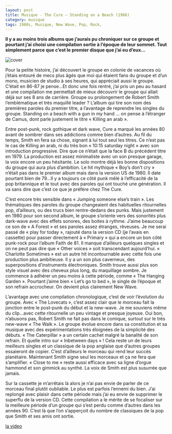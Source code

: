 ```yaml
---
layout: post
title: Musique - The Cure – Standing on a Beach (1986)
category: musique
tags: 1980s, Musique, New Wave, Pop, Rock,
---
```


**Il y a au moins trois albums que j’aurais pu chroniquer sur ce groupe et pourtant j’ai choisi une compilation sortie à l’époque de leur sommet. Tout simplement parce que c’est le premier disque que j’ai eu d’eux…**

![cover](https://cheziceman.files.wordpress.com/2020/05/thecurestanding.jpeg)

Pour la petite histoire, j’ai découvert le groupe en colonie de vacances où j’étais entouré de mecs plus âgés que moi qui étaient fans du groupe et d’un mono, musicien de studio à ses heures, qui appréciait aussi le groupe. C’était en 86-87 je pense…Et donc une fois rentré, j’ai pris un peu au hasard et une compilation me permettait de mieux découvrir le groupe qui allait déjà sur ses 8 ans de carrière. Groupe ou prolongement de Robert Smith l’emblématique et très maquillé leader ? L’album qui tire son nom des premières paroles du premier titre, a l’avantage de reprendre les singles du groupe. Standing on a beach with a gun in my hand … on pense à l’étranger de Camus, dont parle justement le titre « Killing an arab ».

Entre post-punk, rock gothique et dark wave, Cure a marqué les années 80 avant de sombrer dans ses addictions comme bien d’autres. Au fil du temps, Smith en fera sa chose, signant à lui tout seul les titres. Ce n’est pas le cas de Killing an arab, ni du très bon « 10:15 saturday night » avec son introduction progressive. Dire que ce n’était que la face B du précédent titre en 1979. La production est assez minimaliste avec un son presque garage, la voix encore un peu hésitante. Le solo montre déjà les bonne dispositions du groupe qui aura plus d’ambition. Le hit mythique « Boy’s don’t cry » n’était pas dans le premier album mais dans la version US de 1980. Il date pourtant bien de 79…Il y a toujours ce côté punk mêlé à l’efficacité de la pop britannique et le tout avec des paroles qui ont touché une génération. Il va sans dire que c’est ce que je préfère chez The Cure.

C’est encore très sensible dans « Jumping someone else’s train ». Les thématiques des paroles du groupe changeaient des habituelles ritournelles pop, d’ailleurs, ou des trucs bien rentre-dedans des punks. Mais justement en 1980 pour son second album, le groupe s’oriente vers des sonorités plus dark-wave avec des effets sonores, des boites à rythme. J’aime beaucoup ce son de « A Forest » et ses paroles assez étranges, rêveuses. Je me serai passé de « play for today », rajouté dans la version CD (je l’avais en cassette) pour passer directement à « Primary » qui a encore un bon côté punk-rock pour l’album Faith de 81. Il manque d’ailleurs quelques singles et on ne peut pas dire que « Other voices » soit transcendant aujourd’hui. « Charlotte Sometimes » est un autre hit incontournable avec cette fois une production plus ambitieuse. Il y a un son plus caverneux, des superpositions d’instruments électroniques. Smith trouve aussi plus son style visuel avec des cheveux plus long, du maquillage sombre. Je commence à adhérer un peu moins à cette période, comme « The Hanging Garden ». Pourtant j’aime bien « Let’s go to bed », le single de l’époque et son refrain accrocheur. On devient plus clairement New Wave.

L’avantage avec une compilation chronologique, c’est de voir l’évolution du groupe. Avec « The Lovecats », c’est assez clair que le morceau fait la jonction entre le post-punk du début et la new-wave. Je me souviens même du clip…avec cette ritournelle un peu vintage et presque joyeuse. Oui bon, n’abusons pas, Robert Smith ne fait pas dans le comique, surtout sur le très new-wave « The Walk ». Le groupe évolue encore dans sa constitution et sa musique avec des expérimentations très éloignées de la simplicité des débuts. « The Caterpillar » a un certain cachet malgré la banalité de son refrain. Et quelle intro sur « Inbetween days » ! Cela reste un de leurs meilleurs singles et un classique de la pop anglaise que d’autres groupes essaieront de copier. C’est d’ailleurs le morceau qui rend leur succès planétaire. Maintenant Smith signe seul les morceaux et ça ne fera que s’amplifier. « Close to me » reste aussi efficace avec sa ligne d’orgue hammond et son gimmick au synthé. La voix de Smith est plus susurrée que jamais.

Sur la cassette je m’arrêtais là alors je n’ai pas envie de parler de ce morceau final plutôt oubliable. Le plus est parfois l’ennemi du bien. J’ai replongé avec plaisir dans cette période mais j’ai eu envie de supprimer le superflu de la version CD. Cette compilation a le mérite de se focaliser sur la meilleure période d’un groupe qui s’est perdu comme d’autres dans les années 90. C’est là que l’on s’apperçoit du nombre de classiques de la pop que Smith et ses amis ont sortie.

[la video](https://youtu.be/xik-y0xlpZ0)

